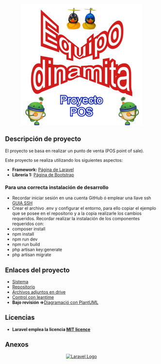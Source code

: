 <p align="center"><a href="https://leantime.posenlinea.net" target="_blank"><img src="./logo_grupo_7_proyecto.webp" width="400" alt="Grupo Logo"></a></p>


## Descripción de proyecto
El proyecto se basa en realizar un punto de venta (POS point of sale).

Este proyecto se realiza utilizando los siguientes aspectos:
 - **Framework:** [Página de Laravel](https://laravel.com)
 - **Librería 1:** [Página de Bootstrap](https://getbootstrap.com)

 ### Para una correcta instalación de desarrollo
 - Recordar iniciar sesión en una cuenta GitHub ó emplear una llave ssh [GUIA SSH](https://docs.github.com/es/authentication/connecting-to-github-with-ssh/generating-a-new-ssh-key-and-adding-it-to-the-ssh-agent)
 - Crear el archivo .env y configurar el entorno, para ello copiar el ejemplo que se posee en el repositorio y a la copia realizarle los cambios requeridos.
 Recordar realizar la instalación de los componentes requeridos con:
 - composer install
 - npm install
 - npm run dev
 - npm run build
 - php artisan key:generate
 - php artisan migrate

## Enlaces del proyecto
 - [Sistema](https://posenlinea.net)
 - [Repositorio](https://github.com/proyecto-dinamita/proyecto_pos)
 - [Archivos adjuntos en drive](https://drive.google.com/drive/folders/1e172nlWz9hjF8upkPouIMqvHJYhtvtiG?usp=share_link)
 - [Control con leantime](https://leantime.posenlinea.net)
 - **Bajo revisión =>**[Diagramació con PlantUML](https://plantuml.com/es/)

## Licencias

- **Laravel emplea la licencia [MIT licence](https://opensource.org/licenses/MIT)**

## Anexos

<p align="center"><a href="https://laravel.com" target="_blank"><img src="https://raw.githubusercontent.com/laravel/art/master/logo-lockup/5%20SVG/2%20CMYK/1%20Full%20Color/laravel-logolockup-cmyk-red.svg" width="400" alt="Laravel Logo"></a></p>